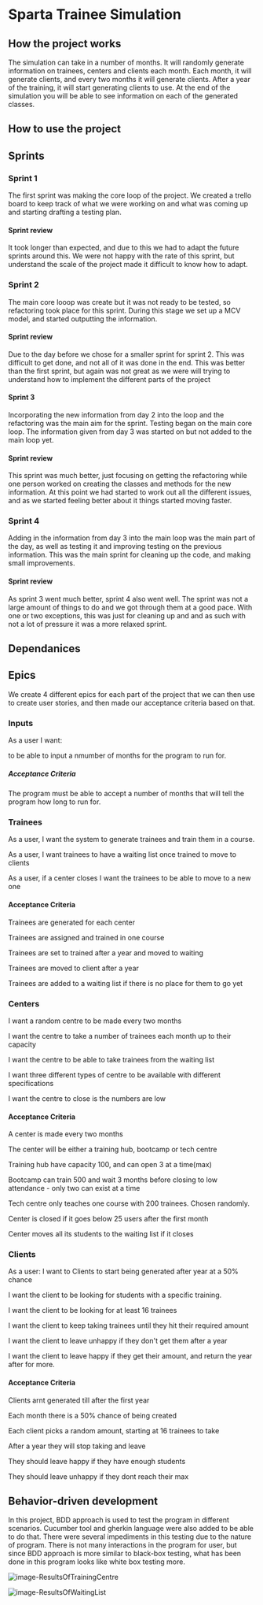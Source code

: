 # Sparta Trainee Simulation

## How the project works

The simulation can take in a number of months. It will randomly generate information on trainees, centers and clients each month. Each month, it will generate clients, and every two months it will generate clients. After a year of the training, it will start generating clients to use.
At the end of the simulation you will be able to see information on each of the generated classes.


## How to use the project

## Sprints
### Sprint 1
The first sprint was making the core loop of the project. We created a trello board to keep track of what we were working on and what was coming up and starting drafting a testing plan.

#### Sprint review
It took longer than expected, and due to this we had to adapt the future sprints around this. We were not happy with the rate of this sprint, but understand the scale of the project made it difficult to know how to adapt.
### Sprint 2
The main core looop was create but it was not ready to be tested, so refactoring took place for this sprint. During this stage we set up a MCV model, and started outputting the information.
#### Sprint review
Due to the day before we chose for a smaller sprint for sprint 2. This was difficult to get done, and not all of it was done in the end. This was better than the first sprint, but again was not great as we were will trying to understand how to implement the different parts of the project
#### Sprint 3
Incorporating the new information from day 2 into the loop and the refactoring was the main aim for the sprint. Testing began on the main core loop. The information given from day 3 was started on but not added to the main loop yet.
#### Sprint review
This sprint was much better, just focusing on getting the refactoring while one person worked on creating the classes and methods for the new information. At this point we had started to work out all the different issues, and as we started feeling better about it things started moving faster.
### Sprint 4
Adding in the information from day 3 into the main loop was the main part of the day, as well as testing it and improving testing on the previous information. This was the main sprint for cleaning up the code, and making small improvements.
#### Sprint review
As sprint 3 went much better, sprint 4 also went well. The sprint was not a large amount of things to do and we got through them at a good pace. With one or two exceptions, this was just for cleaning up and and as such with not a lot of pressure it was a more relaxed sprint.


## Dependanices
## Epics 
We create 4 different epics for each part of the project that we can then use to create user stories, and then made our acceptance criteria based on that.
### Inputs
As a user I want:

to be able to input a nmumber of months for the program to run for.
##### Acceptance Criteria
The program must be able to accept a number of months that will tell the program how long to run for.

### Trainees
As a user, I want the system to generate trainees and train them in a course.

As a user, I want trainees to have a waiting list once trained to move to clients

As a user, if a center closes I want the trainees to be able to move to a new one

#### Acceptance Criteria
Trainees are generated for each center

Trainees are assigned and trained in one course

Trainees are set to trained after a year and moved to waiting

Trainees are moved to client after a year

Trainees are added to a waiting list if there is no place for them to go yet

### Centers
I want a random centre to be made every two months

I want the centre to take a number of trainees each month up to their capacity

I want the centre to be able to take trainees from the waiting list

I want three different types of centre to be available with different specifications

I want the centre to close is the numbers are low

#### Acceptance Criteria
A center is made every two months

The center will be either a training hub, bootcamp or tech centre

Training hub have capacity 100, and can open 3 at a time(max)

Bootcamp can train 500 and wait 3 months before closing to low attendance - only two can exist at a time

Tech centre only teaches one course with 200 trainees. Chosen randomly.

Center is closed if it goes below 25 users after the first month

Center moves all its students to the waiting list if it closes

### Clients
As a user:
I want to Clients to start being generated after year at a 50% chance

I want the client to be looking for students with a specific training.

I want the client to be looking for at least 16 trainees

I want the client to keep taking trainees until they hit their required amount

I want the client to leave unhappy if they don't get them after a year

I want the client to leave happy if they get their amount, and return the year after for more.

#### Acceptance Criteria
Clients arnt generated till after the first year

Each month there is a 50% chance of being created

Each client picks a random amount, starting at 16 trainees to take

After a year they will stop taking and leave

They should leave happy if they have enough students

They should leave unhappy if they dont reach their max

## Behavior-driven development

In this project, BDD approach is used to test the program in different scenarios. Cucumber tool and gherkin language were also added to be able to do that. There were several impediments in this testing due to the nature of program. There is not many interactions in the program for user, but since BDD approach is more similar to black-box testing, what has been done in this program looks like white box testing more. 

![image-ResultsOfTrainingCentre](https://i.imgur.com/a27JBHF.png)

![image-ResultsOfWaitingList](https://i.imgur.com/durbYEn.png)
